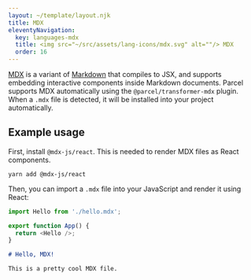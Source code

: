 ```yaml
---
layout: ~/template/layout.njk
title: MDX
eleventyNavigation:
  key: languages-mdx
  title: <img src="~/src/assets/lang-icons/mdx.svg" alt=""/> MDX
  order: 16
---
```


[MDX](https://mdxjs.com) is a variant of [Markdown](https://daringfireball.net/projects/markdown/) that compiles to JSX, and supports embedding interactive components inside Markdown documents. Parcel supports MDX automatically using the `@parcel/transformer-mdx` plugin. When a `.mdx` file is detected, it will be installed into your project automatically.

## Example usage

First, install `@mdx-js/react`. This is needed to render MDX files as React components.

```shell
yarn add @mdx-js/react
```

Then, you can import a `.mdx` file into your JavaScript and render it using React:

<sample>
<sample-file name="app.js">

```js
import Hello from './hello.mdx';

export function App() {
  return <Hello />;
}
```

</sample-file>
<sample-file name="hello.mdx">

```md
# Hello, MDX!

This is a pretty cool MDX file.
```

</sample-file>
</sample>
